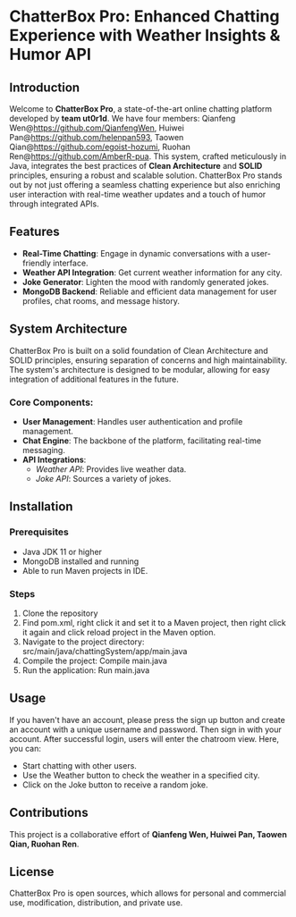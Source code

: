 # ChatterBox Pro: Enhanced Chatting Experience with Weather Insights & Humor API

## Introduction

Welcome to **ChatterBox Pro**, a state-of-the-art online chatting platform developed by **team ut0r1d**. We have four members: 
Qianfeng Wen@https://github.com/QianfengWen, Huiwei Pan@https://github.com/helenpan593, Taowen Qian@https://github.com/egoist-hozumi, Ruohan Ren@https://github.com/AmberR-pua. 
This system, crafted meticulously in Java, integrates the best practices of **Clean Architecture** and **SOLID** principles, ensuring a robust and scalable solution. ChatterBox Pro stands out by not just offering a seamless chatting experience but also enriching user interaction with real-time weather updates and a touch of humor through integrated APIs.

## Features

- **Real-Time Chatting**: Engage in dynamic conversations with a user-friendly interface.
- **Weather API Integration**: Get current weather information for any city.
- **Joke Generator**: Lighten the mood with randomly generated jokes.
- **MongoDB Backend**: Reliable and efficient data management for user profiles, chat rooms, and message history.

## System Architecture

ChatterBox Pro is built on a solid foundation of Clean Architecture and SOLID principles, ensuring separation of concerns and high maintainability. The system's architecture is designed to be modular, allowing for easy integration of additional features in the future.

### Core Components:

- **User Management**: Handles user authentication and profile management.
- **Chat Engine**: The backbone of the platform, facilitating real-time messaging.
- **API Integrations**:
  - *Weather API*: Provides live weather data.
  - *Joke API*: Sources a variety of jokes.

## Installation

### Prerequisites

- Java JDK 11 or higher
- MongoDB installed and running
- Able to run Maven projects in IDE.

### Steps

1. Clone the repository
2. Find pom.xml, right click it and set it to a Maven project, then right click it again and click reload project in the Maven option.
3. Navigate to the project directory: src/main/java/chattingSystem/app/main.java
4. Compile the project: Compile main.java
5. Run the application: Run main.java


## Usage
If you haven't have an account, please press the sign up button and create an account with a unique username and password. Then sign in with your account. After successful login, users will enter the chatroom view. Here, you can:

- Start chatting with other users.
- Use the Weather button to check the weather in a specified city.
- Click on the Joke button to receive a random joke.

## Contributions

This project is a collaborative effort of **Qianfeng Wen, Huiwei Pan, Taowen Qian, Ruohan Ren**. 

## License

ChatterBox Pro is open sources, which allows for personal and commercial use, modification, distribution, and private use.

